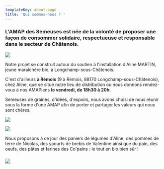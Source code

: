 ```yaml
---
templateKey: about-page
title: 'Qui sommes-nous ? '
---
```

### L'AMAP des Semeuses est née de la volonté de proposer une façon de consommer solidaire, respectueuse et responsable dans le secteur de Châtenois.

![](/img/3.jpg)

Notre projet se construit autour du soutien à l'installation d'Aline MARTIN, jeune maraîchère bio, à Longchamp-sous-Châtenois. 

C'est d'ailleurs **à Rémois** (9 à Rémois, 88170 Longchamp-sous-Châtenois), chez Aline, que se situe notre lieu de distribution où nous donnons rendez-vous à nos AMAPiens **le vendredi, de 18h30 à 20h.** 

Semeuses de graines, d'idées, d'espoirs, nous avons choisi de nous réunir sous la forme d'une AMAP afin de porter et partager les valeurs qui nous sont chères. 

![](/img/1.jpg)

![](/img/2.jpg)

Nous proposons à ce jour des paniers de légumes d'Aline, des pommes de terre de Nicolas, des yaourts de brebis de Valentine ainsi que du pain, des oeufs, des pâtes et farines des Co'pains : le tout en bio bien sûr !

### 

![](/img/photo-pour-l-à-propos-2020.jpg)

###
